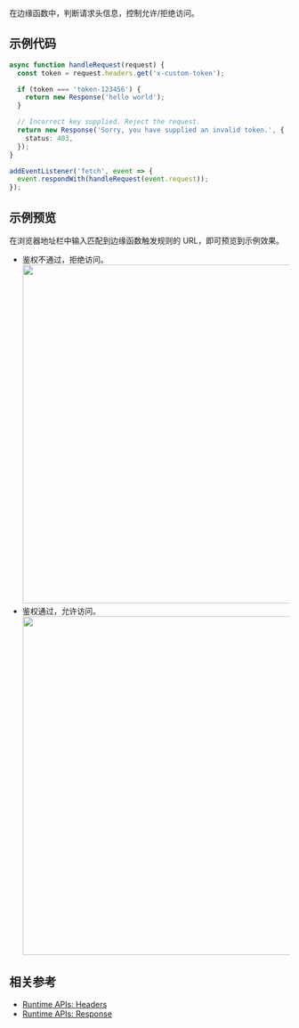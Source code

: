 在边缘函数中，判断请求头信息，控制允许/拒绝访问。

## 示例代码

```typescript
async function handleRequest(request) {
  const token = request.headers.get('x-custom-token');

  if (token === 'token-123456') {
    return new Response('hello world');
  }

  // Incorrect key supplied. Reject the request.
  return new Response('Sorry, you have supplied an invalid token.', {
    status: 403,
  });
}

addEventListener('fetch', event => {
  event.respondWith(handleRequest(event.request));
});
```

## 示例预览

在浏览器地址栏中输入匹配到边缘函数触发规则的 URL，即可预览到示例效果。

- 鉴权不通过，拒绝访问。<br><img src="https://qcloudimg.tencent-cloud.cn/raw/a25e988334af3145c7be185030b98970.png" width=609px>
- 鉴权通过，允许访问。<br><img src="https://qcloudimg.tencent-cloud.cn/raw/c73ae6ae3e6fd3efcf91a05f32c37aa9.png" width=609px>


## 相关参考
- [Runtime APIs: Headers](https://cloud.tencent.com/document/product/1552/81903)
- [Runtime APIs: Response](https://cloud.tencent.com/document/product/1552/81917)
